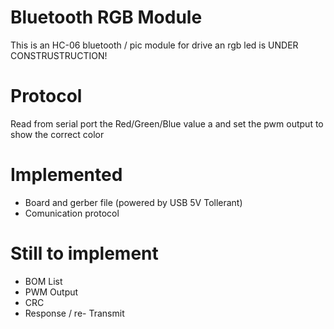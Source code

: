 Bluetooth RGB Module
============

This is an HC-06 bluetooth / pic module for drive an rgb led is UNDER CONSTRUSTRUCTION!

Protocol
============
Read from serial port the Red/Green/Blue value a and set the pwm output to show the correct color

Implemented
============
- Board and gerber file (powered by USB 5V Tollerant)
- Comunication protocol

Still to implement
============
- BOM List
- PWM Output
- CRC
- Response / re- Transmit
